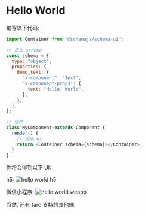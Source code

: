 # Hello World

编写以下代码:

``` js {10,20}
import Container from "@schemajs/schema-ui";

// 定义 schema
const schema = {
  type: "object",
  properties: {
    demo_text: {
      "x-component": "Text",
      "x-component-props": {
        text: "Hello, World",
      },
    },
  },
};

// 组件
class MyComponent extends Component {
  render() {
    // 渲染 ui
    return <Container schema={schema}></Container>;
  }
}
```

你将会得到以下 UI: 

h5:
<img :src="$withBase('/demo/hello-world/h5.png')" alt="hello world h5">

微信小程序:
<img :src="$withBase('/demo/hello-world/weapp.png')" alt="hello world weapp">

当然, 还有 taro 支持的其他端.